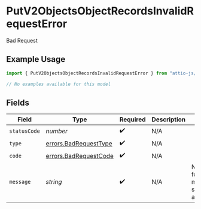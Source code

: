 # PutV2ObjectsObjectRecordsInvalidRequestError

Bad Request

## Example Usage

```typescript
import { PutV2ObjectsObjectRecordsInvalidRequestError } from "attio-js/models/errors/getv2objectsobject.js";

// No examples available for this model
```

## Fields

| Field                                                                 | Type                                                                  | Required                                                              | Description                                                           | Example                                                               |
| --------------------------------------------------------------------- | --------------------------------------------------------------------- | --------------------------------------------------------------------- | --------------------------------------------------------------------- | --------------------------------------------------------------------- |
| `statusCode`                                                          | *number*                                                              | :heavy_check_mark:                                                    | N/A                                                                   |                                                                       |
| `type`                                                                | [errors.BadRequestType](../../models/errors/badrequesttype.md)        | :heavy_check_mark:                                                    | N/A                                                                   |                                                                       |
| `code`                                                                | [errors.BadRequestCode](../../models/errors/badrequestcode.md)        | :heavy_check_mark:                                                    | N/A                                                                   |                                                                       |
| `message`                                                             | *string*                                                              | :heavy_check_mark:                                                    | N/A                                                                   | No attribute was found for matching_attribute slug/ID "my-attribute". |